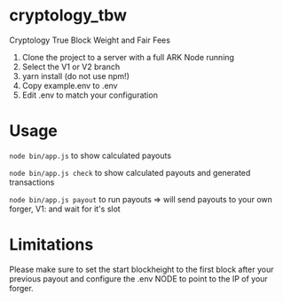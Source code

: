 # cryptology_tbw
Cryptology True Block Weight and Fair Fees

1) Clone the project to a server with a full ARK Node running
2) Select the V1 or V2 branch
3) yarn install (do not use npm!)
4) Copy example.env to .env
5) Edit .env to match your configuration


# Usage
`node bin/app.js` to show calculated payouts

`node bin/app.js check` to show calculated payouts and generated transactions

`node bin/app.js payout` to run payouts => will send payouts to your own forger, V1: and wait for it's slot

# Limitations
Please make sure to set the start blockheight to the first block after your previous payout and configure the .env NODE to point to the IP of your forger.
